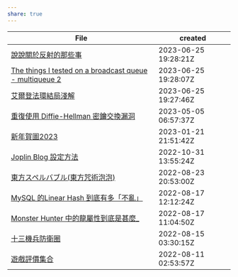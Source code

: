 ```yaml
---  
share: true  
---  
```

  
| File                                                                                                                          | created              |  
| ----------------------------------------------------------------------------------------------------------------------------- | -------------------- |  
| [說說關於反射的那些事](%E8%AA%AA%E8%AA%AA%E9%97%9C%E6%96%BC%E5%8F%8D%E5%B0%84%E7%9A%84%E9%82%A3%E4%BA%9B%E4%BA%8B.md#)                                                                                           | 2023-06-25 19:28:21Z |  
| [The things I tested on a broadcast queue - multiqueue 2](The%20things%20I%20tested%20on%20a%20broadcast%20queue%20-%20multiqueue%202.md#) | 2023-06-25 19:28:07Z |  
| [艾爾登法環結局淺解](%E8%89%BE%E7%88%BE%E7%99%BB%E6%B3%95%E7%92%B0%E7%B5%90%E5%B1%80%E6%B7%BA%E8%A7%A3.md#)                                                                                             | 2023-06-25 19:27:46Z |  
| [重復使用 Diffie-Hellman 密鑰交換漏洞](%E9%87%8D%E5%BE%A9%E4%BD%BF%E7%94%A8%20Diffie-Hellman%20%E5%AF%86%E9%91%B0%E4%BA%A4%E6%8F%9B%E6%BC%8F%E6%B4%9E.md#)                                                           | 2023-05-05 06:57:37Z |  
| [新年賀圖2023](%E6%96%B0%E5%B9%B4%E8%B3%80%E5%9C%962023.md#)                                                                                               | 2023-01-21 21:51:42Z |  
| [Joplin Blog 設定方法](Joplin%20Blog%20%E8%A8%AD%E5%AE%9A%E6%96%B9%E6%B3%95.md#)                                                                               | 2022-10-31 13:55:24Z |  
| [東方スペルバブル(東方咒術泡泡)](%E6%9D%B1%E6%96%B9%E3%82%B9%E3%83%9A%E3%83%AB%E3%83%90%E3%83%96%E3%83%AB(%E6%9D%B1%E6%96%B9%E5%92%92%E8%A1%93%E6%B3%A1%E6%B3%A1).md#)                                                                               | 2022-08-23 20:53:00Z |  
| [MySQL 的Linear Hash 到底有多「不亂」](MySQL%20%E7%9A%84Linear%20Hash%20%E5%88%B0%E5%BA%95%E6%9C%89%E5%A4%9A%E3%80%8C%E4%B8%8D%E4%BA%82%E3%80%8D.md#)                                                         | 2022-08-17 12:12:24Z |  
| [Monster Hunter 中的龍屬性到底是甚麼_](Monster%20Hunter%20%E4%B8%AD%E7%9A%84%E9%BE%8D%E5%B1%AC%E6%80%A7%E5%88%B0%E5%BA%95%E6%98%AF%E7%94%9A%E9%BA%BC_.md#)                                                           | 2022-08-17 11:04:50Z |  
| [十三機兵防衛圈](%E5%8D%81%E4%B8%89%E6%A9%9F%E5%85%B5%E9%98%B2%E8%A1%9B%E5%9C%88.md#)                                                                                                 | 2022-08-15 03:30:15Z |  
| [遊戲評價集合](%E9%81%8A%E6%88%B2%E8%A9%95%E5%83%B9%E9%9B%86%E5%90%88.md#)                                                                                                   | 2022-08-11 02:53:57Z |  

